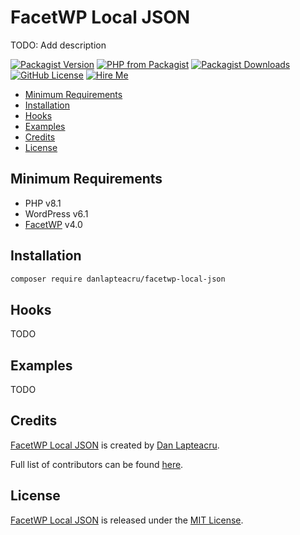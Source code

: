 # FacetWP Local JSON

TODO: Add description

[![Packagist Version](https://img.shields.io/packagist/v/danlapteacru/facetwp-local-json.svg?label=release&style=flat-square)](https://packagist.org/packages/danlapteacru/facetwp-local-json)
[![PHP from Packagist](https://img.shields.io/packagist/php-v/danlapteacru/facetwp-local-json.svg?style=flat-square)](https://packagist.org/packages/danlapteacru/facetwp-local-json)
[![Packagist Downloads](https://img.shields.io/packagist/dt/danlapteacru/facetwp-local-json.svg?label=packagist%20downloads&style=flat-square)](https://packagist.org/packages/danlapteacru/facetwp-local-json/stats)
[![GitHub License](https://img.shields.io/github/license/danlapteacru/facetwp-local-json.svg?style=flat-square)](https://github.com/danlapteacru/facetwp-local-json/blob/master/LICENSE)
[![Hire Me](https://img.shields.io/badge/Hire-Me-ff69b4.svg?style=flat-square)](mailto:danlapteacru@gmail.com)

<!-- START doctoc generated TOC please keep comment here to allow auto update -->
<!-- DON'T EDIT THIS SECTION, INSTEAD RE-RUN doctoc TO UPDATE -->

- [Minimum Requirements](#minimum-requirements)
- [Installation](#installation)
- [Hooks](#hooks)
- [Examples](#examples)
- [Credits](#credits)
- [License](#license)

<!-- END doctoc generated TOC please keep comment here to allow auto update -->

## Minimum Requirements

- PHP v8.1
- WordPress v6.1
- [FacetWP](https://facetwp.com) v4.0

## Installation

```bash
composer require danlapteacru/facetwp-local-json
```

## Hooks

TODO

## Examples

TODO

## Credits

[FacetWP Local JSON](https://github.com/danlapteacru/facetwp-local-json) is created by [Dan Lapteacru](https://github.com/danlapteacru).

Full list of contributors can be found [here](https://github.com/danlapteacru/facetwp-local-json/graphs/contributors).

## License

[FacetWP Local JSON](https://github.com/danlapteacru/facetwp-local-json) is released under the [MIT License](https://opensource.org/licenses/MIT).
